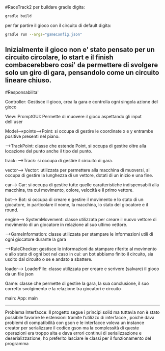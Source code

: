 #RaceTrack2
per buildare gradle digita:
```bash
gradle build
```
per far partire il gioco con il circuito di default digita:
```bash
gradle run --args="gameConfig.json"
```
 

Inizialmente il gioco non e' stato pensato per un circuito circolare, lo start e il finish combacerebbero cosi' da permettere di
svolgere solo un giro di gara, pensandolo come un circuito lineare chiuso.
------------------------------------------------------------------
#Responsabilita'

Controller: Gestisce il gioco, crea la gara e controlla ogni singola azione del gioco

View:
PromptGUI: Permette di muovere il gioco aspettando gli input dell'user

Model-->points-->Point: si occupa di gestire le coordinate x e y entrambe positive presenti nel piano.

-->TrackPoint: classe che estende Point, si occupa di gestire oltre alla locazione del punto anche il tipo del punto.

track:
    -->Track: si occupa di gestire il circuito di gara. 

vector-->
	Vector: utilizzata per permettere alla macchina di muoversi, si occupa di gestire la lunghezza di un 
vettore, dotati di un inizio e una fine.

car-->
Car: si occupa di gestire tutte quelle caratteristiche indispensabili alla macchina, tra cui movimento, 
colore, velocità e il primo vettore.

bot-->
	Bot: si occupa di creare e gestire il movimento e lo stato di un giocatore, in particolare il nome, la 
macchina, lo stato del giocatore e il round.

engine-->
	SystemMovement: classe utilizzata per creare il nuovo vettore di movimento di un giocatore 
in relazione al suo ultimo vettore.

-->GameInformation: classe utilizzata per stampare le informazioni utili di ogni giocatore durante la 
gara

-->RuleChecker: gestisce le informazioni da stampare riferite al movimento e allo stato di ogni bot 
nel caso in cui: un bot abbiamo finito il circuito, sia uscito dal circuito o se e andato 
a sbattere.



loader-->
	LoaderFile: classe utilizzata per creare e scrivere (salvare) il gioco da un file json

Game: classe che permette di gestire la gara, la sua conclusione, il suo corretto svolgimento e la relazione 
tra giocatori e circuito

main:
App: main

------------------------------------------------------------------
Problema Interfacce: Il progetto segue i principi solid ma 
tuttavia non è stato possibile favorire le estensioni 
tramite l’utilizzo di interfacce , poichè dava problemi 
di compatibilità con gson e le interfacce voleva un 
instance creator per serializzare il codice gson ma la 
complessità di queste operazioni era troppo alta e dava 
errori continui di serializzazione e deserializzazione, 
ho preferito lasciare le classi per il funzionamento del 
programma